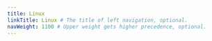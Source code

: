 ```yaml
---
title: Linux
linkTitle: Linux # The title of left navigation, optional.
navWeight: 1100 # Upper weight gets higher precedence, optional.
---
```

